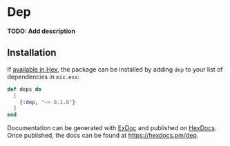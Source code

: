 # Dep

**TODO: Add description**

## Installation

If [available in Hex](https://hex.pm/docs/publish), the package can be installed
by adding `dep` to your list of dependencies in `mix.exs`:

```elixir
def deps do
  [
    {:dep, "~> 0.1.0"}
  ]
end
```

Documentation can be generated with [ExDoc](https://github.com/elixir-lang/ex_doc)
and published on [HexDocs](https://hexdocs.pm). Once published, the docs can
be found at <https://hexdocs.pm/dep>.

